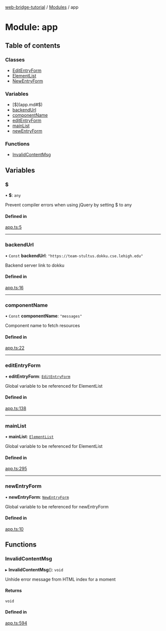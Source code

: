 [web-bridge-tutorial](../README.md) / [Modules](../modules.md) / app

# Module: app

## Table of contents

### Classes

- [EditEntryForm](../classes/app.EditEntryForm.md)
- [ElementList](../classes/app.ElementList.md)
- [NewEntryForm](../classes/app.NewEntryForm.md)

### Variables

- [$](app.md#$)
- [backendUrl](app.md#backendurl)
- [componentName](app.md#componentname)
- [editEntryForm](app.md#editentryform)
- [mainList](app.md#mainlist)
- [newEntryForm](app.md#newentryform)

### Functions

- [InvalidContentMsg](app.md#invalidcontentmsg)

## Variables

### $

• **$**: `any`

Prevent compiler errors when using jQuery by
setting $ to any

#### Defined in

[app.ts:5](https://bitbucket.org/sml3/cse216_sp24_team_21/src/f788df7/web/app.ts#lines-5)

___

### backendUrl

• `Const` **backendUrl**: ``"https://team-stultus.dokku.cse.lehigh.edu"``

Backend server link to dokku

#### Defined in

[app.ts:16](https://bitbucket.org/sml3/cse216_sp24_team_21/src/f788df7/web/app.ts#lines-16)

___

### componentName

• `Const` **componentName**: ``"messages"``

Component name to fetch resources

#### Defined in

[app.ts:22](https://bitbucket.org/sml3/cse216_sp24_team_21/src/f788df7/web/app.ts#lines-22)

___

### editEntryForm

• **editEntryForm**: [`EditEntryForm`](../classes/app.EditEntryForm.md)

Global variable to be referenced for ElementList

#### Defined in

[app.ts:138](https://bitbucket.org/sml3/cse216_sp24_team_21/src/f788df7/web/app.ts#lines-138)

___

### mainList

• **mainList**: [`ElementList`](../classes/app.ElementList.md)

Global variable to be referenced for ElementList

#### Defined in

[app.ts:295](https://bitbucket.org/sml3/cse216_sp24_team_21/src/f788df7/web/app.ts#lines-295)

___

### newEntryForm

• **newEntryForm**: [`NewEntryForm`](../classes/app.NewEntryForm.md)

Global variable to be referenced for newEntryForm

#### Defined in

[app.ts:10](https://bitbucket.org/sml3/cse216_sp24_team_21/src/f788df7/web/app.ts#lines-10)

## Functions

### InvalidContentMsg

▸ **InvalidContentMsg**(): `void`

Unhide error message from HTML index for a moment

#### Returns

`void`

#### Defined in

[app.ts:594](https://bitbucket.org/sml3/cse216_sp24_team_21/src/f788df7/web/app.ts#lines-594)
